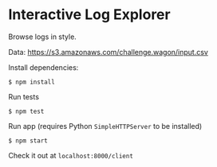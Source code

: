 # Interactive Log Explorer

Browse logs in style.

Data: https://s3.amazonaws.com/challenge.wagon/input.csv

Install dependencies:

```
$ npm install
```

Run tests

```
$ npm test
```

Run app (requires Python `SimpleHTTPServer` to be installed)

```
$ npm start
```

Check it out at `localhost:8000/client`
